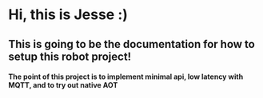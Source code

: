 # Hi, this is Jesse :)
## This is going to be the documentation for how to setup this robot project!

#### The point of this project is to implement minimal api, low latency with MQTT, and to try out native AOT